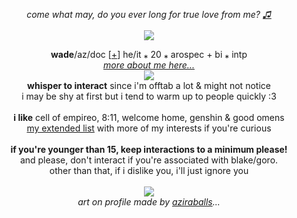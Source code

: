 <p align="center">
  <i>come what may, do you ever long for true love from me? <a href="https://www.youtube.com/watch?v=SQ0rKFa9ZUU">♫</a></i><br><br>
<img src="https://cdn.discordapp.com/attachments/431499091269124117/1139912072747028561/awwwwww.png">
</p>
<p align="center">
  <b>wade</b>/az/doc [<a href="https://pronouns.cc/@aziraphale">+</a>] he/it ⁎ 20 ⁎ arospec + bi ⁎ intp
  <br><i><a href="https://funny.straw.page/">more about me here...</a></i><br>
  <img src="https://media.discordapp.net/attachments/903364339464044575/1101868625335431328/B3FD7AFF-EA00-4AF3-8495-A600C4BCB9E4.gif"><br>
<b>whisper to interact</b> since i'm offtab a lot & might not notice
<br>i may be shy at first but i tend to warm up to people quickly :3
<br><br>
<b>i like</b>
cell of empireo, 8:11, welcome home, genshin & good omens
<br><a href="https://rentry.co/-spiderman">my extended list</a> with more of my interests if you're curious
<br><br><b>if you're younger than 15, keep interactions to a minimum please!</b>
<br>and please, don't interact if you're associated with blake/goro.
<br>other than that, if i dislike you, i'll just ignore you
<br><br><img src="https://cdn.discordapp.com/attachments/431499091269124117/1141401742618144868/wings.png">
<br><i>art on profile made by <a href="https://twitter.com/aziraballs">aziraballs</a>...</i>
</p>
